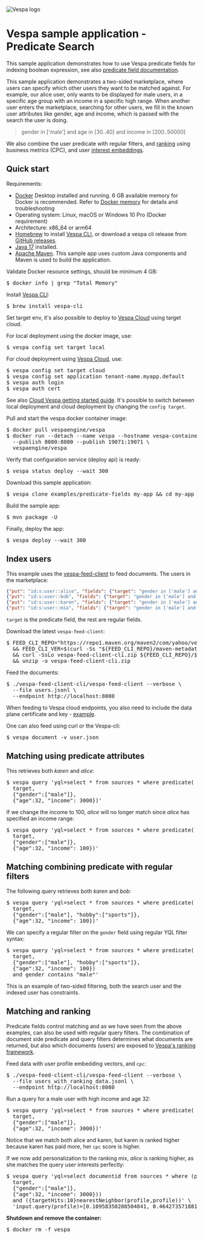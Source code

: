 <!-- Copyright Yahoo. Licensed under the terms of the Apache 2.0 license. See LICENSE in the project root. -->

![Vespa logo](https://vespa.ai/assets/vespa-logo-color.png)

# Vespa sample application - Predicate Search

This sample application demonstrates how to use Vespa predicate fields for indexing boolean expression, 
see also [predicate field documentation](https://docs.vespa.ai/en/predicate-fields.html).

This sample application demonstrates a two-sided marketplace,
where users can specify which other users they want to be matched against.
For example, our alice user, only wants to be displayed for male users,
in a specific age group with an income in a specific high range.
When another user enters the marketplace, searching for other users,
we fill in the known user attributes like gender, age and income,
which is passed with the search the user is doing.

> gender in ['male'] and age in [30..40] and income in [200..50000]

We also combine the user predicate with regular filters, and [ranking](https://docs.vespa.ai/en/ranking.html) 
using business metrics (CPC), and user [interest embeddings](https://docs.vespa.ai/en/tutorials/news-4-embeddings.html). 

## Quick start

Requirements:

* [Docker](https://www.docker.com/) Desktop installed and running. 6 GB available memory for Docker is recommended.
  Refer to [Docker memory](https://docs.vespa.ai/en/operations/docker-containers.html#memory)
  for details and troubleshooting
* Operating system: Linux, macOS or Windows 10 Pro (Docker requirement)
* Architecture: x86_64 or arm64
* [Homebrew](https://brew.sh/) to install [Vespa CLI](https://docs.vespa.ai/en/vespa-cli.html), or download
  a vespa cli release from [GitHub releases](https://github.com/vespa-engine/vespa/releases).
* [Java 17](https://openjdk.org/projects/jdk/17/) installed.
* [Apache Maven](https://maven.apache.org/install.html).
  This sample app uses custom Java components and Maven is used to build the application.

Validate Docker resource settings, should be minimum 4 GB:

<pre>
$ docker info | grep "Total Memory"
</pre>

Install [Vespa CLI](https://docs.vespa.ai/en/vespa-cli.html):

<pre >
$ brew install vespa-cli
</pre>

Set target env, it's also possible to deploy to [Vespa Cloud](https://cloud.vespa.ai/)
using target cloud.

For local deployment using the docker image, use:

<pre data-test="exec">
$ vespa config set target local
</pre>

For cloud deployment using [Vespa Cloud](https://cloud.vespa.ai/), use:

<pre>
$ vespa config set target cloud
$ vespa config set application tenant-name.myapp.default
$ vespa auth login 
$ vespa auth cert
</pre>

See also [Cloud Vespa getting started guide](https://cloud.vespa.ai/en/getting-started).
It's possible to switch between local deployment and cloud deployment by changing the `config target`.

Pull and start the vespa docker container image:

<pre data-test="exec">
$ docker pull vespaengine/vespa
$ docker run --detach --name vespa --hostname vespa-container \
  --publish 8080:8080 --publish 19071:19071 \
  vespaengine/vespa
</pre>

Verify that configuration service (deploy api) is ready:

<pre data-test="exec">
$ vespa status deploy --wait 300
</pre>

Download this sample application:

<pre data-test="exec">
$ vespa clone examples/predicate-fields my-app && cd my-app
</pre>

Build the sample app:

<pre data-test="exec">
$ mvn package -U 
</pre>

Finally, deploy the app:

<pre data-test="exec">
$ vespa deploy --wait 300
</pre>

## Index users  
This example uses the [vespa-feed-client](https://docs.vespa.ai/en/vespa-feed-client.html) to feed documents.
The users in the marketplace:
```json lines
{"put": "id:s:user::alice", "fields": {"target": "gender in ['male'] and age in [30..40] and income in [200..50000]", "age": 23, "gender": ["female"]}}
{"put": "id:s:user::bob", "fields": {"target": "gender in ['male'] and age in [20..40] and hobby in ['climbing', 'sports']", "age":41, "gender":["male"]}}
{"put": "id:s:user::karen", "fields": {"target": "gender in ['male'] and age in [30..55]", "age":55, "gender": ["female"]}}
{"put": "id:s:user::mia", "fields": {"target": "gender in ['male'] and age in [50..80]", "age":56,"gender": ["female"]}}
```
`target` is the predicate field, the rest are regular fields.

Download the latest `vespa-feed-client`:
<pre data-test="exec">
$ FEED_CLI_REPO="https://repo1.maven.org/maven2/com/yahoo/vespa/vespa-feed-client-cli" \
  && FEED_CLI_VER=$(curl -Ss "${FEED_CLI_REPO}/maven-metadata.xml" | sed -n 's/.*&lt;release&gt;\(.*\)&lt;.*&gt;/\1/p') \
  && curl -SsLo vespa-feed-client-cli.zip ${FEED_CLI_REPO}/${FEED_CLI_VER}/vespa-feed-client-cli-${FEED_CLI_VER}-zip.zip \
  && unzip -o vespa-feed-client-cli.zip
</pre>

Feed the documents:
<pre data-test="exec">
$ ./vespa-feed-client-cli/vespa-feed-client --verbose \
  --file users.jsonl \
  --endpoint http://localhost:8080
</pre>

When feeding to Vespa cloud endpoints, you also need to include the data plane certificate and key -
[example](https://github.com/vespa-cloud/vector-search#feeding-example).

One can also feed using curl or the Vespa-cli:

<pre data-test="exec">
$ vespa document -v user.json
</pre>

## Matching using predicate attributes

This retrieves both _karen_ and _alice_:
<pre data-test="exec" data-test-assert-contains="alice">
$ vespa query 'yql=select * from sources * where predicate(
  target,
  {"gender":["male"]},
  {"age":32, "income": 3000})'
</pre>

If we change the income to 100, _alice_ will no longer match since _alice_ has specified an income range:

<pre data-test="exec" data-test-assert-contains="karen">
$ vespa query 'yql=select * from sources * where predicate(
  target,
  {"gender":["male"]},
  {"age":32, "income": 100})'
</pre>


## Matching combining predicate with regular filters 
The following query retrieves both _karen_ and _bob_:
<pre data-test="exec" data-test-assert-contains="karen">
$ vespa query 'yql=select * from sources * where predicate(
  target,
  {"gender":["male"], "hobby":["sports"]},
  {"age":32, "income": 100})'
</pre>

We can specify a regular filter on the `gender` field using regular YQL filter syntax:

<pre data-test="exec" data-test-assert-contains="bob">
$ vespa query 'yql=select * from sources * where predicate(
  target,
  {"gender":["male"], "hobby":["sports"]},
  {"age":32, "income": 100})
  and gender contains "male"'
</pre>

This is an example of two-sided filtering, both the search user and the indexed user has constraints. 

## Matching and ranking 

Predicate fields control matching and as we have seen from the above examples,
can also be used with regular query filters.
The combination of document side predicate and query filters determines what documents are returned, 
but also which documents (users) are exposed to [Vespa's ranking framework](https://docs.vespa.ai/en/ranking.html). 

Feed data with user profile embedding vectors,  and `cpc`:

<pre data-test="exec">
$ ./vespa-feed-client-cli/vespa-feed-client --verbose \
  --file users_with_ranking_data.jsonl \
  --endpoint http://localhost:8080
</pre>

Run a query for a male user with high income and age 32:

<pre data-test="exec" data-test-assert-contains="alice">
$ vespa query 'yql=select * from sources * where predicate(
  target,
  {"gender":["male"]},
  {"age":32, "income": 3000})'
</pre>

Notice that we match both alice and karen, but karen is ranked higher because karen has paid more,
her `cpc` score is higher.

If we now add personalization to the ranking mix, _alice_ is ranking higher,
as she matches the query user interests perfectly:

<pre data-test="exec" data-test-assert-contains="alice">
$ vespa query 'yql=select documentid from sources * where (predicate(
  target,
  {"gender":["male"]},
  {"age":32, "income": 3000}))
  and ({targetHits:10}nearestNeighbor(profile,profile))' \
  'input.query(profile)=[0.10958350208504841, 0.4642735718813399, 0.7250558657395969, 0.1689946673589695]'
</pre>

**Shutdown and remove the container:**
<pre data-test="after">
$ docker rm -f vespa
</pre>
